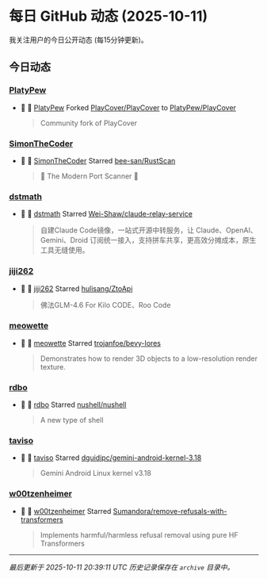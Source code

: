 # 每日 GitHub 动态 (2025-10-11)

我关注用户的今日公开动态 (每15分钟更新)。

## 今日动态

### [PlatyPew](https://github.com/PlatyPew)
- 🍴 👤 [PlatyPew](https://github.com/PlatyPew) Forked [PlayCover/PlayCover](https://github.com/PlayCover/PlayCover) to [PlatyPew/PlayCover](https://github.com/PlatyPew/PlayCover)
  > Community fork of PlayCover

### [SimonTheCoder](https://github.com/SimonTheCoder)
- 🌟 👤 [SimonTheCoder](https://github.com/SimonTheCoder) Starred [bee-san/RustScan](https://github.com/bee-san/RustScan)
  > 🤖 The Modern Port Scanner 🤖

### [dstmath](https://github.com/dstmath)
- 🌟 👤 [dstmath](https://github.com/dstmath) Starred [Wei-Shaw/claude-relay-service](https://github.com/Wei-Shaw/claude-relay-service)
  > 自建Claude Code镜像，一站式开源中转服务，让 Claude、OpenAI、Gemini、Droid 订阅统一接入，支持拼车共享，更高效分摊成本，原生工具无缝使用。

### [jiji262](https://github.com/jiji262)
- 🌟 👤 [jiji262](https://github.com/jiji262) Starred [hulisang/ZtoApi](https://github.com/hulisang/ZtoApi)
  > 佛法GLM-4.6 For Kilo CODE、Roo Code

### [meowette](https://github.com/meowette)
- 🌟 👤 [meowette](https://github.com/meowette) Starred [trojanfoe/bevy-lores](https://github.com/trojanfoe/bevy-lores)
  > Demonstrates how to render 3D objects to a low-resolution render texture.

### [rdbo](https://github.com/rdbo)
- 🌟 👤 [rdbo](https://github.com/rdbo) Starred [nushell/nushell](https://github.com/nushell/nushell)
  > A new type of shell

### [taviso](https://github.com/taviso)
- 🌟 👤 [taviso](https://github.com/taviso) Starred [dguidipc/gemini-android-kernel-3.18](https://github.com/dguidipc/gemini-android-kernel-3.18)
  > Gemini Android Linux kernel v3.18

### [w00tzenheimer](https://github.com/w00tzenheimer)
- 🌟 👤 [w00tzenheimer](https://github.com/w00tzenheimer) Starred [Sumandora/remove-refusals-with-transformers](https://github.com/Sumandora/remove-refusals-with-transformers)
  > Implements harmful/harmless refusal removal using pure HF Transformers


---
*最后更新于 2025-10-11 20:39:11 UTC*
*历史记录保存在 `archive` 目录中。*
